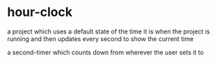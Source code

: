 # hour-clock

 a project which uses a default state of the time it is when the project is running and then updates every second to show the current time

 a second-timer which counts down from wherever the user sets it to
